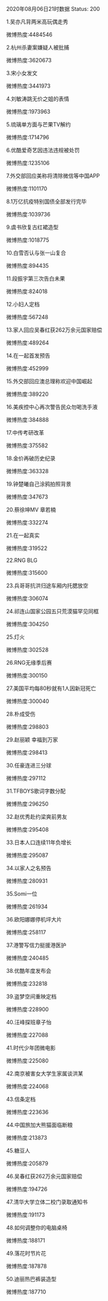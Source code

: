 2020年08月06日21时数据
Status: 200

1.吴亦凡背两米高玩偶走秀

微博热度:4484546

2.杭州杀妻案嫌疑人被批捕

微博热度:3620673

3.宋小女发文

微博热度:3441973

4.刘敏涛跳无价之姐的表情

微博热度:1973963

5.琉璃单方面与芒果TV解约

微博热度:1714796

6.优酷爱奇艺因违法违规被处罚

微博热度:1235106

7.外交部回应美称将清除微信等中国APP

微博热度:1101170

8.1万亿抗疫特别国债全部发行完毕

微博热度:1039736

9.虞书欣复古红裙造型

微博热度:1018775

10.白雪否认与张一山复合

微博热度:894435

11.段振宇第三次告白未果

微博热度:824018

12.小妇人定档

微博热度:567248

13.家人回应吴春红获262万余元国家赔偿

微博热度:489264

14.在一起首发预告

微博热度:452999

15.外交部回应澳总理称欢迎中国崛起

微博热度:389220

16.美疾控中心再次警告民众勿喝洗手液

微博热度:384888

17.中传考研改革

微博热度:375582

18.金价再破历史纪录

微博热度:363328

19.钟楚曦自己涂鸦拍照背景

微博热度:347673

20.蔡徐坤MV 章若楠

微博热度:332274

21.在一起真实

微博热度:319522

22.RNG BLG

微博热度:315600

23.兵哥哥抗洪归途车厢内托腮放空

微博热度:306074

24.祁连山国家公园五只荒漠猫罕见同框

微博热度:304250

25.灯火

微博热度:302528

26.RNG无缘季后赛

微博热度:300150

27.美国平均每80秒就有1人因新冠死亡

微博热度:300040

28.朴成受伤

微博热度:298803

29.赵丽颖 幸福到万家

微博热度:298413

30.任豪连进三分球

微博热度:297112

31.TFBOYS歌词字数分配

微博热度:296250

32.赵优秀赴约梁爽前男友

微博热度:295408

33.日本人口连续11年负增长

微博热度:295087

34.以家人之名预告

微博热度:280931

35.Somi一位

微博热度:261934

36.欧阳娜娜停机坪大片

微博热度:258117

37.港警写信力挺援港医护

微博热度:240485

38.优酷年度发布会

微博热度:232818

39.盗梦空间重映定档

微博热度:228900

40.汪峰探班章子怡

微博热度:227088

41.时代少年团微电影

微博热度:225080

42.南京被害女大学生家属谈洪某

微博热度:224068

43.信条定档

微博热度:223636

44.中国旅加大熊猫面临断粮

微博热度:213873

45.糖豆人

微博热度:205879

46.吴春红获262万余元国家赔偿

微博热度:194726

47.清华大学立体二校门录取通知书

微博热度:191173

48.如何调整你的电脑桌椅

微博热度:188171

49.落花时节片花

微博热度:187878

50.迪丽热巴裤装造型

微博热度:187710

